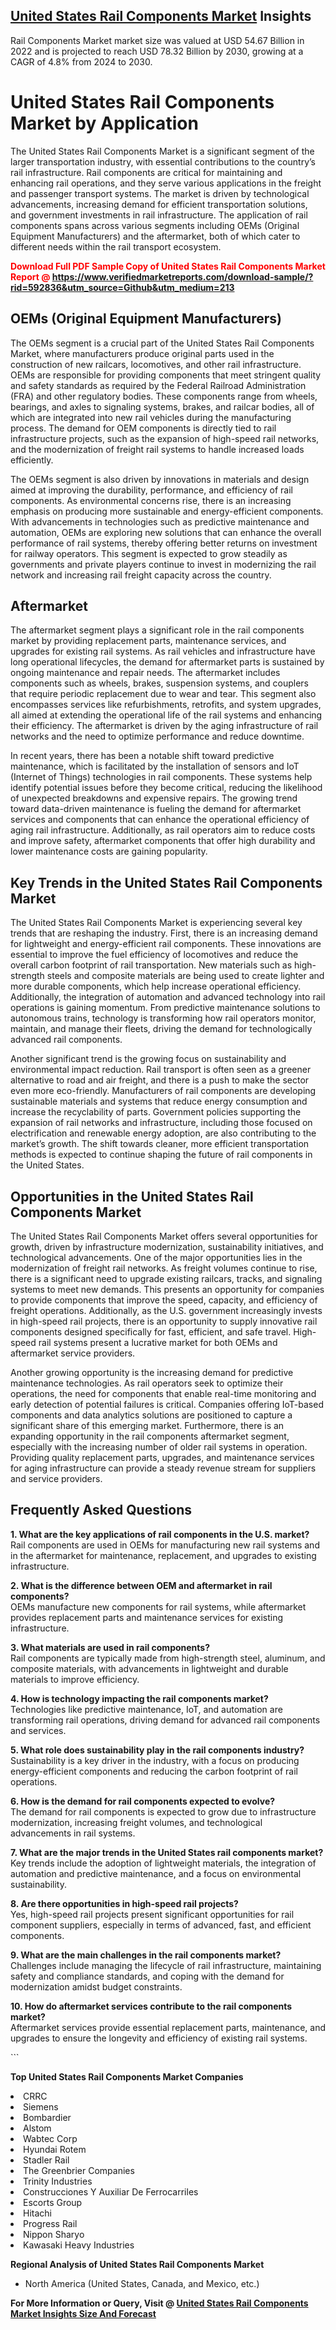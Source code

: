 <h2><a href="https://www.verifiedmarketreports.com/download-sample/?rid=592836&amp;utm_source=Github&amp;utm_medium=213" target="_blank">United States Rail Components Market</a> Insights</h2><p>Rail Components Market market size was valued at USD 54.67 Billion in 2022 and is projected to reach USD 78.32 Billion by 2030, growing at a CAGR of 4.8% from 2024 to 2030.</p><p><h1>United States Rail Components Market by Application</h1><p>The United States Rail Components Market is a significant segment of the larger transportation industry, with essential contributions to the country’s rail infrastructure. Rail components are critical for maintaining and enhancing rail operations, and they serve various applications in the freight and passenger transport systems. The market is driven by technological advancements, increasing demand for efficient transportation solutions, and government investments in rail infrastructure. The application of rail components spans across various segments including OEMs (Original Equipment Manufacturers) and the aftermarket, both of which cater to different needs within the rail transport ecosystem. <strong><p><span class=""><span style="color: #ff0000;"><strong>Download Full PDF Sample Copy of United States Rail Components Market Report</strong> @ </span><a href="https://www.verifiedmarketreports.com/download-sample/?rid=592836&amp;utm_source=Github&amp;utm_medium=213" target="_blank">https://www.verifiedmarketreports.com/download-sample/?rid=592836&amp;utm_source=Github&amp;utm_medium=213</a></span></p></strong></p><h2>OEMs (Original Equipment Manufacturers)</h2><p>The OEMs segment is a crucial part of the United States Rail Components Market, where manufacturers produce original parts used in the construction of new railcars, locomotives, and other rail infrastructure. OEMs are responsible for providing components that meet stringent quality and safety standards as required by the Federal Railroad Administration (FRA) and other regulatory bodies. These components range from wheels, bearings, and axles to signaling systems, brakes, and railcar bodies, all of which are integrated into new rail vehicles during the manufacturing process. The demand for OEM components is directly tied to rail infrastructure projects, such as the expansion of high-speed rail networks, and the modernization of freight rail systems to handle increased loads efficiently.<p>The OEMs segment is also driven by innovations in materials and design aimed at improving the durability, performance, and efficiency of rail components. As environmental concerns rise, there is an increasing emphasis on producing more sustainable and energy-efficient components. With advancements in technologies such as predictive maintenance and automation, OEMs are exploring new solutions that can enhance the overall performance of rail systems, thereby offering better returns on investment for railway operators. This segment is expected to grow steadily as governments and private players continue to invest in modernizing the rail network and increasing rail freight capacity across the country.</p><h2>Aftermarket</h2><p>The aftermarket segment plays a significant role in the rail components market by providing replacement parts, maintenance services, and upgrades for existing rail systems. As rail vehicles and infrastructure have long operational lifecycles, the demand for aftermarket parts is sustained by ongoing maintenance and repair needs. The aftermarket includes components such as wheels, brakes, suspension systems, and couplers that require periodic replacement due to wear and tear. This segment also encompasses services like refurbishments, retrofits, and system upgrades, all aimed at extending the operational life of the rail systems and enhancing their efficiency. The aftermarket is driven by the aging infrastructure of rail networks and the need to optimize performance and reduce downtime.<p>In recent years, there has been a notable shift toward predictive maintenance, which is facilitated by the installation of sensors and IoT (Internet of Things) technologies in rail components. These systems help identify potential issues before they become critical, reducing the likelihood of unexpected breakdowns and expensive repairs. The growing trend toward data-driven maintenance is fueling the demand for aftermarket services and components that can enhance the operational efficiency of aging rail infrastructure. Additionally, as rail operators aim to reduce costs and improve safety, aftermarket components that offer high durability and lower maintenance costs are gaining popularity.</p><h2>Key Trends in the United States Rail Components Market</h2><p>The United States Rail Components Market is experiencing several key trends that are reshaping the industry. First, there is an increasing demand for lightweight and energy-efficient rail components. These innovations are essential to improve the fuel efficiency of locomotives and reduce the overall carbon footprint of rail transportation. New materials such as high-strength steels and composite materials are being used to create lighter and more durable components, which help increase operational efficiency. Additionally, the integration of automation and advanced technology into rail operations is gaining momentum. From predictive maintenance solutions to autonomous trains, technology is transforming how rail operators monitor, maintain, and manage their fleets, driving the demand for technologically advanced rail components.<p>Another significant trend is the growing focus on sustainability and environmental impact reduction. Rail transport is often seen as a greener alternative to road and air freight, and there is a push to make the sector even more eco-friendly. Manufacturers of rail components are developing sustainable materials and systems that reduce energy consumption and increase the recyclability of parts. Government policies supporting the expansion of rail networks and infrastructure, including those focused on electrification and renewable energy adoption, are also contributing to the market’s growth. The shift towards cleaner, more efficient transportation methods is expected to continue shaping the future of rail components in the United States.</p><h2>Opportunities in the United States Rail Components Market</h2><p>The United States Rail Components Market offers several opportunities for growth, driven by infrastructure modernization, sustainability initiatives, and technological advancements. One of the major opportunities lies in the modernization of freight rail networks. As freight volumes continue to rise, there is a significant need to upgrade existing railcars, tracks, and signaling systems to meet new demands. This presents an opportunity for companies to provide components that improve the speed, capacity, and efficiency of freight operations. Additionally, as the U.S. government increasingly invests in high-speed rail projects, there is an opportunity to supply innovative rail components designed specifically for fast, efficient, and safe travel. High-speed rail systems present a lucrative market for both OEMs and aftermarket service providers.<p>Another growing opportunity is the increasing demand for predictive maintenance technologies. As rail operators seek to optimize their operations, the need for components that enable real-time monitoring and early detection of potential failures is critical. Companies offering IoT-based components and data analytics solutions are positioned to capture a significant share of this emerging market. Furthermore, there is an expanding opportunity in the rail components aftermarket segment, especially with the increasing number of older rail systems in operation. Providing quality replacement parts, upgrades, and maintenance services for aging infrastructure can provide a steady revenue stream for suppliers and service providers.</p><h2>Frequently Asked Questions</h2><p><strong>1. What are the key applications of rail components in the U.S. market?</strong><br>Rail components are used in OEMs for manufacturing new rail systems and in the aftermarket for maintenance, replacement, and upgrades to existing infrastructure.</p><p><strong>2. What is the difference between OEM and aftermarket in rail components?</strong><br>OEMs manufacture new components for rail systems, while aftermarket provides replacement parts and maintenance services for existing infrastructure.</p><p><strong>3. What materials are used in rail components?</strong><br>Rail components are typically made from high-strength steel, aluminum, and composite materials, with advancements in lightweight and durable materials to improve efficiency.</p><p><strong>4. How is technology impacting the rail components market?</strong><br>Technologies like predictive maintenance, IoT, and automation are transforming rail operations, driving demand for advanced rail components and services.</p><p><strong>5. What role does sustainability play in the rail components industry?</strong><br>Sustainability is a key driver in the industry, with a focus on producing energy-efficient components and reducing the carbon footprint of rail operations.</p><p><strong>6. How is the demand for rail components expected to evolve?</strong><br>The demand for rail components is expected to grow due to infrastructure modernization, increasing freight volumes, and technological advancements in rail systems.</p><p><strong>7. What are the major trends in the United States rail components market?</strong><br>Key trends include the adoption of lightweight materials, the integration of automation and predictive maintenance, and a focus on environmental sustainability.</p><p><strong>8. Are there opportunities in high-speed rail projects?</strong><br>Yes, high-speed rail projects present significant opportunities for rail component suppliers, especially in terms of advanced, fast, and efficient components.</p><p><strong>9. What are the main challenges in the rail components market?</strong><br>Challenges include managing the lifecycle of rail infrastructure, maintaining safety and compliance standards, and coping with the demand for modernization amidst budget constraints.</p><p><strong>10. How do aftermarket services contribute to the rail components market?</strong><br>Aftermarket services provide essential replacement parts, maintenance, and upgrades to ensure the longevity and efficiency of existing rail systems.</p>```</p><p><strong>Top United States Rail Components Market Companies</strong></p><div data-test-id=""><p><li>CRRC</li><li> Siemens</li><li> Bombardier</li><li> Alstom</li><li> Wabtec Corp</li><li> Hyundai Rotem</li><li> Stadler Rail</li><li> The Greenbrier Companies</li><li> Trinity Industries</li><li> Construcciones Y Auxiliar De Ferrocarriles</li><li> Escorts Group</li><li> Hitachi</li><li> Progress Rail</li><li> Nippon Sharyo</li><li> Kawasaki Heavy Industries</li></p><div><strong>Regional Analysis of&nbsp;United States Rail Components Market</strong></div><ul><li dir="ltr"><p dir="ltr">North America&nbsp;(United States, Canada, and Mexico, etc.)</p></li></ul><p><strong>For More Information or Query, Visit @&nbsp;</strong><strong><a href="https://www.verifiedmarketreports.com/product/rail-components-market/?utm_source=Github&amp;utm_medium=213" target="_blank">United States Rail Components Market Insights Size And Forecast</a></strong></p></div>
